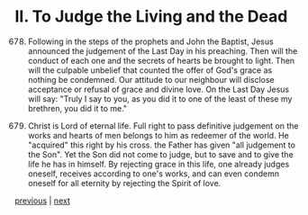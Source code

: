 # II. To Judge the Living and the Dead

678. Following in the steps of the prophets and John the Baptist, Jesus announced the judgement of the Last Day in his preaching. Then will the conduct of each one and the secrets of hearts be brought to light. Then will the culpable unbelief that counted the offer of God's grace as nothing be condemned. Our attitude to our neighbour will disclose acceptance or refusal of grace and divine love. On the Last Day Jesus will say: "Truly I say to you, as you did it to one of the least of these my brethren, you did it to me."

679. Christ is Lord of eternal life. Full right to pass definitive judgement on the works and hearts of men belongs to him as redeemer of the world. He "acquired" this right by his cross. the Father has given "all judgement to the Son". Yet the Son did not come to judge, but to save and to give the life he has in himself. By rejecting grace in this life, one already judges oneself, receives according to one's works, and can even condemn oneself for all eternity by rejecting the Spirit of love.

[previous](https://github.com/Tenari/non-fiction/blob/master/catechism/__P1V.md) | [next](https://github.com/Tenari/non-fiction/blob/master/catechism/__P1X.md)